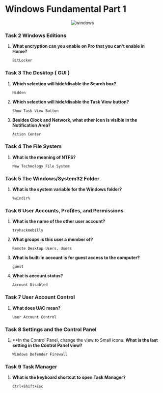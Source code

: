 # Windows Fundamental Part 1


<p align="center">
  <img title="windows" src='https://i.ytimg.com/vi/Z0oo30xjF2U/maxresdefault.jpg'/>
</p>

### Task 2 Windows Editions
1. **What encryption can you enable on Pro that you can't enable in Home?**
    ```
    BitLocker
    ```

### Task 3 The Desktop ( GUI )
1. **Which selection will hide/disable the Search box?**
    ```
    Hidden
    ```

2. **Which selection will hide/disable the Task View button?**
    ```
    Show Task View Button
    ```

3. **Besides Clock and Network, what other icon is visible in the Notification Area?**
    ```
    Action Center
    ```

### Task 4 The File System
1. **What is the meaning of NTFS?**
    ```
    New Technology File System
    ```

### Task 5 The Windows/System32 Folder
1. **What is the system variable for the Windows folder?**
    ```
    %windir%
    ```

### Task 6 User Accounts, Profiles, and Permissions
1. **What is the name of the other user account?**
    ```
    tryhackmebilly
    ```

2. **What groups is this user a member of?**
    ```
    Remote Desktop Users, Users
    ```

3. **What is built-in account is for guest access to the computer?**
    ```
    guest
    ```

4. **What is account status?**
    ```
    Account Disabled
    ```

### Task 7 User Account Control
1. **What does UAC mean?**
    ```
    User Account Control
    ```

### Task 8 Settings and the Control Panel
1. **In the Control Panel, change the view to Small icons. **What is the last setting in the Control Panel view?**
    ```
    Windows Defender Firewall
    ```

### Task 9 Task Manager
1. **What is the keyboard shortcut to open Task Manager?**
    ```
    Ctrl+Shift+Esc
    ```
